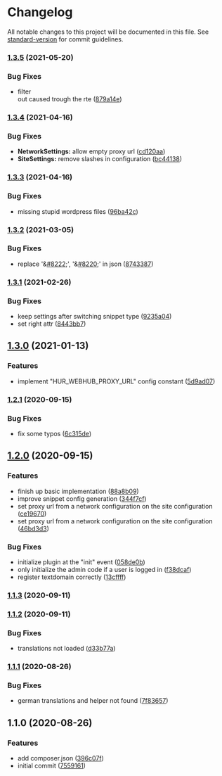 # Changelog

All notable changes to this project will be documented in this file. See [standard-version](https://github.com/conventional-changelog/standard-version) for commit guidelines.

### [1.3.5](https://github.com/huettig-rompf-marketing/wordpress-snippets-plugin/compare/v1.3.4...v1.3.5) (2021-05-20)


### Bug Fixes

* filter <br> out caused trough the rte ([879a14e](https://github.com/huettig-rompf-marketing/wordpress-snippets-plugin/commit/879a14e44ea77703f6ba76913030f963b2b73033))

### [1.3.4](https://github.com/huettig-rompf-marketing/wordpress-snippets-plugin/compare/v1.3.3...v1.3.4) (2021-04-16)


### Bug Fixes

* **NetworkSettings:** allow empty proxy url ([cd120aa](https://github.com/huettig-rompf-marketing/wordpress-snippets-plugin/commit/cd120aa6862b6d1d7240c4b0be445a9cb10dd5a1))
* **SiteSettings:** remove slashes in configuration ([bc44138](https://github.com/huettig-rompf-marketing/wordpress-snippets-plugin/commit/bc44138116929b2c635fbbee7d2caa77f5d536ff))

### [1.3.3](https://github.com/huettig-rompf-marketing/wordpress-snippets-plugin/compare/v1.3.2...v1.3.3) (2021-04-16)


### Bug Fixes

* missing stupid wordpress files ([96ba42c](https://github.com/huettig-rompf-marketing/wordpress-snippets-plugin/commit/96ba42cff1d8ce6f32267c485dac50678280d9ed))

### [1.3.2](https://github.com/huettig-rompf-marketing/wordpress-snippets-plugin/compare/v1.3.1...v1.3.2) (2021-03-05)


### Bug Fixes

* replace '&[#8222](https://github.com/huettig-rompf-marketing/wordpress-snippets-plugin/issues/8222);', '&[#8220](https://github.com/huettig-rompf-marketing/wordpress-snippets-plugin/issues/8220);' in json ([8743387](https://github.com/huettig-rompf-marketing/wordpress-snippets-plugin/commit/8743387d626e60e04f63c38d0e211d2756ea18b4))

### [1.3.1](https://github.com/huettig-rompf-marketing/wordpress-snippets-plugin/compare/v1.3.0...v1.3.1) (2021-02-26)


### Bug Fixes

* keep settings after switching snippet type ([9235a04](https://github.com/huettig-rompf-marketing/wordpress-snippets-plugin/commit/9235a044d0fe71f31c424e50cb3ccd3d21f29325))
* set right attr ([8443bb7](https://github.com/huettig-rompf-marketing/wordpress-snippets-plugin/commit/8443bb73241464457f5f69815a92561e14189008))

## [1.3.0](https://github.com/huettig-rompf-marketing/wordpress-snippets-plugin/compare/v1.2.1...v1.3.0) (2021-01-13)


### Features

* implement "HUR_WEBHUB_PROXY_URL" config constant ([5d9ad07](https://github.com/huettig-rompf-marketing/wordpress-snippets-plugin/commit/5d9ad07a78d3e2936acb692801be02e7d7780ef1))

### [1.2.1](https://github.com/huettig-rompf-marketing/wordpress-snippets-plugin/compare/v1.2.0...v1.2.1) (2020-09-15)


### Bug Fixes

* fix some typos ([6c315de](https://github.com/huettig-rompf-marketing/wordpress-snippets-plugin/commit/6c315de9f726f8eb105bcec54b040ea400747913))

## [1.2.0](https://github.com/huettig-rompf-marketing/wordpress-snippets-plugin/compare/v1.1.3...v1.2.0) (2020-09-15)


### Features

* finish up basic implementation ([88a8b09](https://github.com/huettig-rompf-marketing/wordpress-snippets-plugin/commit/88a8b09fd2ea4d98e59aa4990b25d7a5beddf00b))
* improve snippet config generation ([344f7cf](https://github.com/huettig-rompf-marketing/wordpress-snippets-plugin/commit/344f7cfe7991adb0fb651e0d55eb3aa296899067))
* set proxy url from a network configuration on the site configuration ([ce19670](https://github.com/huettig-rompf-marketing/wordpress-snippets-plugin/commit/ce19670e35b816c62a33dc5d6bd45133147c92a6))
* set proxy url from a network configuration on the site configuration ([46bd3d3](https://github.com/huettig-rompf-marketing/wordpress-snippets-plugin/commit/46bd3d32d48ec61b5253adbb5d22797d4634836a))


### Bug Fixes

* initialize plugin at the "init" event ([058de0b](https://github.com/huettig-rompf-marketing/wordpress-snippets-plugin/commit/058de0bc6ea8203f68dabe0573e214faed841786))
* only initialize the admin code if a user is logged in ([f38dcaf](https://github.com/huettig-rompf-marketing/wordpress-snippets-plugin/commit/f38dcaf67fc8bb342af36afb4d9858b46191ddbb))
* register textdomain correctly ([13cffff](https://github.com/huettig-rompf-marketing/wordpress-snippets-plugin/commit/13cffff889351118d22e09ca57acdffc3bfa4f14))

### [1.1.3](https://github.com/huettig-rompf-marketing/wordpress-snippets-plugin/compare/v1.1.2...v1.1.3) (2020-09-11)

### [1.1.2](https://github.com/huettig-rompf-marketing/wordpress-snippets-plugin/compare/v1.1.1...v1.1.2) (2020-09-11)


### Bug Fixes

* translations not loaded ([d33b77a](https://github.com/huettig-rompf-marketing/wordpress-snippets-plugin/commit/d33b77a0120f60fc6381c6919889978d25cb526f))

### [1.1.1](https://github.com/huettig-rompf-marketing/wordpress-snippets-plugin/compare/v1.1.0...v1.1.1) (2020-08-26)


### Bug Fixes

* german translations and helper not found ([7f83657](https://github.com/huettig-rompf-marketing/wordpress-snippets-plugin/commit/7f836570e6412da8817815b078c2f204405a3a5f))

## 1.1.0 (2020-08-26)


### Features

* add composer.json ([396c07f](https://github.com/huettig-rompf-marketing/wordpress-snippets-plugin/commit/396c07f29f3891cc65d0d4915f5b09a8a43d132f))
* initial commit ([7559161](https://github.com/huettig-rompf-marketing/wordpress-snippets-plugin/commit/75591616d787ed9fd275581bc1ad6fab9be779a3))
